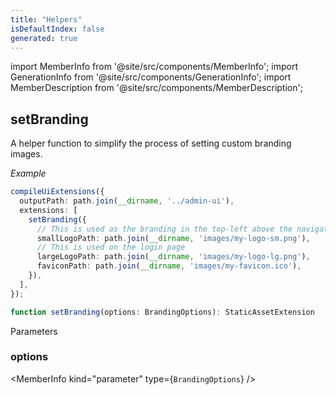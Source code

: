 ```yaml
---
title: "Helpers"
isDefaultIndex: false
generated: true
---
```

<!-- This file was generated from the Vendure source. Do not modify. Instead, re-run the "docs:build" script -->
import MemberInfo from '@site/src/components/MemberInfo';
import GenerationInfo from '@site/src/components/GenerationInfo';
import MemberDescription from '@site/src/components/MemberDescription';


## setBranding

<GenerationInfo sourceFile="packages/ui-devkit/src/compiler/helpers.ts" sourceLine="26" packageName="@vendure/ui-devkit" />

A helper function to simplify the process of setting custom branding images.

*Example*

```ts
compileUiExtensions({
  outputPath: path.join(__dirname, '../admin-ui'),
  extensions: [
    setBranding({
      // This is used as the branding in the top-left above the navigation
      smallLogoPath: path.join(__dirname, 'images/my-logo-sm.png'),
      // This is used on the login page
      largeLogoPath: path.join(__dirname, 'images/my-logo-lg.png'),
      faviconPath: path.join(__dirname, 'images/my-favicon.ico'),
    }),
  ],
});
```

```ts title="Signature"
function setBranding(options: BrandingOptions): StaticAssetExtension
```
Parameters

### options

<MemberInfo kind="parameter" type={`BrandingOptions`} />

